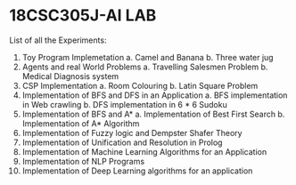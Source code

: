 # 18CSC305J-AI LAB
List of all the Experiments: 
1. Toy Program Implemetation
    a. Camel and Banana
    b. Three water jug
2. Agents and real World Problems
    a. Travelling Salesmen Problem
    b. Medical Diagnosis system
3. CSP Implementation
    a. Room Colouring
    b. Latin Square Problem
4. Implementation of BFS and DFS in an Application
    a. BFS implementation in Web crawling
    b. DFS implementation in 6 * 6 Sudoku
5. Implementation of BFS and A*
    a. Implementation of Best First Search
    b. Implementation of A* Algorithm
6. Implementation of Fuzzy logic and Dempster Shafer Theory
7. Implementation of Unification and Resolution in Prolog
8. Implementation of Machine Learning Algorithms for an Application
9. Implementation of NLP Programs
10. Implementation of Deep Learning algorithms for an application

